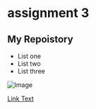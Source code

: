 # assignment 3

## My Repoistory

+ List one
+ List two
+ List three

![Image](https://upload.wikimedia.org/wikipedia/commons/thumb/f/f1/2ChocolateChipCookies.jpg/1024px-2ChocolateChipCookies.jpg)

[Link Text](https://www.youtube.com)